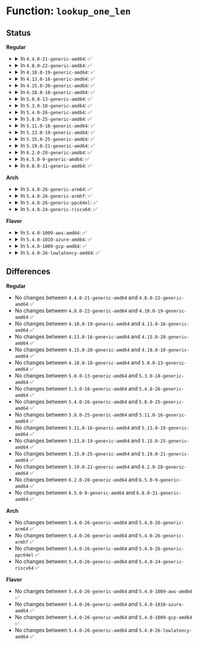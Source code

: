 # Function: <code>lookup_one_len</code>

## Status
<b>Regular</b>
<ul>
<li>
<details>
<summary>In <code>4.4.0-21-generic-amd64</code>: ✅</summary>

```c
struct dentry * lookup_one_len(const char * name, struct dentry * base, int len)
```

```json
{
  "name": "lookup_one_len",
  "collision_type": "Unique Global",
  "inline_type": "No",
  "funcs": [
    {
      "addr": 18446744071581040752,
      "name": "lookup_one_len",
      "external": true,
      "loc": "fs/namei.c:2287",
      "file": "fs/namei.c",
      "inline": "seen, unknown",
      "caller_inline": [],
      "caller_func": [
        "fs/quota/dquot.c:dquot_quota_on_mount",
        "fs/kernfs/mount.c:kernfs_node_dentry",
        "fs/ecryptfs/inode.c:ecryptfs_lookup",
        "fs/ecryptfs/inode.c:ecryptfs_lookup",
        "fs/exportfs/expfs.c:exportfs_decode_fh",
        "fs/debugfs/inode.c:debugfs_rename",
        "ipc/mqueue.c:SyS_mq_open",
        "ipc/mqueue.c:SyS_mq_unlink",
        "security/inode.c:securityfs_create_file"
      ]
    }
  ],
  "symbols": [
    {
      "addr": 18446744071581040752,
      "name": "lookup_one_len",
      "section": ".text",
      "bind": "STB_GLOBAL",
      "size": 305
    }
  ]
}
```
</details>
</li>
<li>
<details>
<summary>In <code>4.8.0-22-generic-amd64</code>: ✅</summary>

```c
struct dentry * lookup_one_len(const char * name, struct dentry * base, int len)
```

```json
{
  "name": "lookup_one_len",
  "collision_type": "Unique Global",
  "inline_type": "No",
  "funcs": [
    {
      "addr": 18446744071581200464,
      "name": "lookup_one_len",
      "external": true,
      "loc": "fs/namei.c:2426",
      "file": "fs/namei.c",
      "inline": "seen, unknown",
      "caller_inline": [],
      "caller_func": [
        "fs/exportfs/expfs.c:exportfs_decode_fh",
        "fs/debugfs/inode.c:debugfs_rename",
        "ipc/mqueue.c:SyS_mq_unlink",
        "ipc/mqueue.c:SyS_mq_open",
        "security/inode.c:securityfs_create_dentry"
      ]
    }
  ],
  "symbols": [
    {
      "addr": 18446744071581200464,
      "name": "lookup_one_len",
      "section": ".text",
      "bind": "STB_GLOBAL",
      "size": 309
    }
  ]
}
```
</details>
</li>
<li>
<details>
<summary>In <code>4.10.0-19-generic-amd64</code>: ✅</summary>

```c
struct dentry * lookup_one_len(const char * name, struct dentry * base, int len)
```

```json
{
  "name": "lookup_one_len",
  "collision_type": "Unique Global",
  "inline_type": "No",
  "funcs": [
    {
      "addr": 18446744071581277728,
      "name": "lookup_one_len",
      "external": true,
      "loc": "fs/namei.c:2415",
      "file": "fs/namei.c",
      "inline": "seen, unknown",
      "caller_inline": [],
      "caller_func": [
        "fs/exportfs/expfs.c:exportfs_decode_fh",
        "fs/debugfs/inode.c:debugfs_rename",
        "ipc/mqueue.c:SyS_mq_unlink",
        "ipc/mqueue.c:SyS_mq_open",
        "security/inode.c:securityfs_create_dentry"
      ]
    }
  ],
  "symbols": [
    {
      "addr": 18446744071581277728,
      "name": "lookup_one_len",
      "section": ".text",
      "bind": "STB_GLOBAL",
      "size": 309
    }
  ]
}
```
</details>
</li>
<li>
<details>
<summary>In <code>4.13.0-16-generic-amd64</code>: ✅</summary>

```c
struct dentry * lookup_one_len(const char * name, struct dentry * base, int len)
```

```json
{
  "name": "lookup_one_len",
  "collision_type": "Unique Global",
  "inline_type": "No",
  "funcs": [
    {
      "addr": 18446744071581326464,
      "name": "lookup_one_len",
      "external": true,
      "loc": "fs/namei.c:2460",
      "file": "fs/namei.c",
      "inline": "seen, unknown",
      "caller_inline": [],
      "caller_func": [
        "fs/exportfs/expfs.c:exportfs_decode_fh",
        "fs/debugfs/inode.c:debugfs_rename",
        "fs/debugfs/inode.c:debugfs_lookup",
        "ipc/mqueue.c:SyS_mq_unlink",
        "ipc/mqueue.c:do_mq_open",
        "security/inode.c:securityfs_create_dentry",
        "security/apparmor/apparmorfs.c:aafs_create"
      ]
    }
  ],
  "symbols": [
    {
      "addr": 18446744071581326464,
      "name": "lookup_one_len",
      "section": ".text",
      "bind": "STB_GLOBAL",
      "size": 272
    }
  ]
}
```
</details>
</li>
<li>
<details>
<summary>In <code>4.15.0-20-generic-amd64</code>: ✅</summary>

```c
struct dentry * lookup_one_len(const char * name, struct dentry * base, int len)
```

```json
{
  "name": "lookup_one_len",
  "collision_type": "Unique Global",
  "inline_type": "No",
  "funcs": [
    {
      "addr": 18446744071581466592,
      "name": "lookup_one_len",
      "external": true,
      "loc": "fs/namei.c:2458",
      "file": "fs/namei.c",
      "inline": "seen, unknown",
      "caller_inline": [],
      "caller_func": [
        "fs/exportfs/expfs.c:exportfs_decode_fh",
        "fs/debugfs/inode.c:debugfs_rename",
        "fs/debugfs/inode.c:debugfs_lookup",
        "ipc/mqueue.c:SyS_mq_unlink",
        "ipc/mqueue.c:do_mq_open",
        "security/inode.c:securityfs_create_dentry"
      ]
    }
  ],
  "symbols": [
    {
      "addr": 18446744071581466592,
      "name": "lookup_one_len",
      "section": ".text",
      "bind": "STB_GLOBAL",
      "size": 282
    }
  ]
}
```
</details>
</li>
<li>
<details>
<summary>In <code>4.18.0-10-generic-amd64</code>: ✅</summary>

```c
struct dentry * lookup_one_len(const char * name, struct dentry * base, int len)
```

```json
{
  "name": "lookup_one_len",
  "collision_type": "Unique Global",
  "inline_type": "No",
  "funcs": [
    {
      "addr": 18446744071581629520,
      "name": "lookup_one_len",
      "external": true,
      "loc": "fs/namei.c:2506",
      "file": "fs/namei.c",
      "inline": "seen, unknown",
      "caller_inline": [],
      "caller_func": [
        "fs/exportfs/expfs.c:exportfs_decode_fh",
        "fs/debugfs/inode.c:debugfs_rename",
        "ipc/mqueue.c:__ia32_sys_mq_unlink",
        "ipc/mqueue.c:__x64_sys_mq_unlink",
        "ipc/mqueue.c:do_mq_open",
        "security/inode.c:securityfs_create_dentry",
        "security/apparmor/apparmorfs.c:aa_create_aafs"
      ]
    }
  ],
  "symbols": [
    {
      "addr": 18446744071581629520,
      "name": "lookup_one_len",
      "section": ".text",
      "bind": "STB_GLOBAL",
      "size": 132
    }
  ]
}
```
</details>
</li>
<li>
<details>
<summary>In <code>5.0.0-13-generic-amd64</code>: ✅</summary>

```c
struct dentry * lookup_one_len(const char * name, struct dentry * base, int len)
```

```json
{
  "name": "lookup_one_len",
  "collision_type": "Unique Global",
  "inline_type": "No",
  "funcs": [
    {
      "addr": 18446744071581715696,
      "name": "lookup_one_len",
      "external": true,
      "loc": "fs/namei.c:2530",
      "file": "fs/namei.c",
      "inline": "seen, unknown",
      "caller_inline": [],
      "caller_func": [
        "fs/exportfs/expfs.c:exportfs_decode_fh",
        "ipc/mqueue.c:__ia32_sys_mq_unlink",
        "ipc/mqueue.c:__x64_sys_mq_unlink",
        "ipc/mqueue.c:do_mq_open",
        "security/inode.c:securityfs_create_dentry",
        "security/apparmor/apparmorfs.c:aa_create_aafs"
      ]
    }
  ],
  "symbols": [
    {
      "addr": 18446744071581715696,
      "name": "lookup_one_len",
      "section": ".text",
      "bind": "STB_GLOBAL",
      "size": 132
    }
  ]
}
```
</details>
</li>
<li>
<details>
<summary>In <code>5.3.0-18-generic-amd64</code>: ✅</summary>

```c
struct dentry * lookup_one_len(const char * name, struct dentry * base, int len)
```

```json
{
  "name": "lookup_one_len",
  "collision_type": "Unique Global",
  "inline_type": "No",
  "funcs": [
    {
      "addr": 18446744071581833216,
      "name": "lookup_one_len",
      "external": true,
      "loc": "fs/namei.c:2528",
      "file": "fs/namei.c",
      "inline": "seen, unknown",
      "caller_inline": [],
      "caller_func": [
        "fs/exportfs/expfs.c:exportfs_decode_fh",
        "fs/debugfs/inode.c:start_creating",
        "ipc/mqueue.c:__ia32_sys_mq_unlink",
        "ipc/mqueue.c:__x64_sys_mq_unlink",
        "ipc/mqueue.c:do_mq_open",
        "security/inode.c:securityfs_create_dentry",
        "security/apparmor/apparmorfs.c:aa_create_aafs"
      ]
    }
  ],
  "symbols": [
    {
      "addr": 18446744071581833216,
      "name": "lookup_one_len",
      "section": ".text",
      "bind": "STB_GLOBAL",
      "size": 134
    }
  ]
}
```
</details>
</li>
<li>
<details>
<summary>In <code>5.4.0-26-generic-amd64</code>: ✅</summary>

```c
struct dentry * lookup_one_len(const char * name, struct dentry * base, int len)
```

```json
{
  "name": "lookup_one_len",
  "collision_type": "Unique Global",
  "inline_type": "No",
  "funcs": [
    {
      "addr": 18446744071581905680,
      "name": "lookup_one_len",
      "external": true,
      "loc": "fs/namei.c:2521",
      "file": "fs/namei.c",
      "inline": "seen, unknown",
      "caller_inline": [],
      "caller_func": [
        "fs/exportfs/expfs.c:exportfs_decode_fh",
        "fs/debugfs/inode.c:start_creating",
        "ipc/mqueue.c:__ia32_sys_mq_unlink",
        "ipc/mqueue.c:__x64_sys_mq_unlink",
        "ipc/mqueue.c:do_mq_open",
        "security/inode.c:securityfs_create_dentry",
        "security/apparmor/apparmorfs.c:aa_create_aafs"
      ]
    }
  ],
  "symbols": [
    {
      "addr": 18446744071581905680,
      "name": "lookup_one_len",
      "section": ".text",
      "bind": "STB_GLOBAL",
      "size": 134
    }
  ]
}
```
</details>
</li>
<li>
<details>
<summary>In <code>5.8.0-25-generic-amd64</code>: ✅</summary>

```c
struct dentry * lookup_one_len(const char * name, struct dentry * base, int len)
```

```json
{
  "name": "lookup_one_len",
  "collision_type": "Unique Global",
  "inline_type": "No",
  "funcs": [
    {
      "addr": 18446744071582138240,
      "name": "lookup_one_len",
      "external": true,
      "loc": "fs/namei.c:2549",
      "file": "fs/namei.c",
      "inline": "seen, unknown",
      "caller_inline": [],
      "caller_func": [
        "fs/exportfs/expfs.c:exportfs_decode_fh",
        "fs/debugfs/inode.c:start_creating",
        "fs/tracefs/inode.c:start_creating",
        "ipc/mqueue.c:__do_sys_mq_unlink",
        "ipc/mqueue.c:do_mq_open",
        "security/inode.c:securityfs_create_dentry",
        "security/apparmor/apparmorfs.c:aa_mk_null_file"
      ]
    }
  ],
  "symbols": [
    {
      "addr": 18446744071582138240,
      "name": "lookup_one_len",
      "section": ".text",
      "bind": "STB_GLOBAL",
      "size": 130
    }
  ]
}
```
</details>
</li>
<li>
<details>
<summary>In <code>5.11.0-16-generic-amd64</code>: ✅</summary>

```c
struct dentry * lookup_one_len(const char * name, struct dentry * base, int len)
```

```json
{
  "name": "lookup_one_len",
  "collision_type": "Unique Global",
  "inline_type": "No",
  "funcs": [
    {
      "addr": 18446744071582184832,
      "name": "lookup_one_len",
      "external": true,
      "loc": "fs/namei.c:2547",
      "file": "fs/namei.c",
      "inline": "seen, unknown",
      "caller_inline": [],
      "caller_func": [
        "kernel/bpf/inode.c:bpf_iter_link_pin_kernel",
        "fs/exportfs/expfs.c:exportfs_decode_fh_raw",
        "fs/tracefs/inode.c:start_creating",
        "ipc/mqueue.c:__do_sys_mq_unlink",
        "ipc/mqueue.c:do_mq_open",
        "security/inode.c:securityfs_create_dentry",
        "security/apparmor/apparmorfs.c:aa_mk_null_file"
      ]
    }
  ],
  "symbols": [
    {
      "addr": 18446744071582184832,
      "name": "lookup_one_len",
      "section": ".text",
      "bind": "STB_GLOBAL",
      "size": 130
    }
  ]
}
```
</details>
</li>
<li>
<details>
<summary>In <code>5.13.0-19-generic-amd64</code>: ✅</summary>

```c
struct dentry * lookup_one_len(const char * name, struct dentry * base, int len)
```

```json
{
  "name": "lookup_one_len",
  "collision_type": "Unique Global",
  "inline_type": "No",
  "funcs": [
    {
      "addr": 18446744071582207040,
      "name": "lookup_one_len",
      "external": true,
      "loc": "fs/namei.c:2637",
      "file": "fs/namei.c",
      "inline": "seen, unknown",
      "caller_inline": [],
      "caller_func": [
        "fs/exportfs/expfs.c:exportfs_decode_fh_raw",
        "fs/tracefs/inode.c:start_creating",
        "ipc/mqueue.c:__do_sys_mq_unlink",
        "ipc/mqueue.c:do_mq_open",
        "security/inode.c:securityfs_create_dentry",
        "security/apparmor/apparmorfs.c:aa_create_aafs"
      ]
    }
  ],
  "symbols": [
    {
      "addr": 18446744071582207040,
      "name": "lookup_one_len",
      "section": ".text",
      "bind": "STB_GLOBAL",
      "size": 130
    }
  ]
}
```
</details>
</li>
<li>
<details>
<summary>In <code>5.15.0-25-generic-amd64</code>: ✅</summary>

```c
struct dentry * lookup_one_len(const char * name, struct dentry * base, int len)
```

```json
{
  "name": "lookup_one_len",
  "collision_type": "Unique Global",
  "inline_type": "No",
  "funcs": [
    {
      "addr": 18446744071582524832,
      "name": "lookup_one_len",
      "external": true,
      "loc": "fs/namei.c:2673",
      "file": "fs/namei.c",
      "inline": "seen, unknown",
      "caller_inline": [],
      "caller_func": [
        "fs/exportfs/expfs.c:exportfs_decode_fh_raw",
        "fs/tracefs/inode.c:start_creating",
        "ipc/mqueue.c:__do_sys_mq_unlink",
        "ipc/mqueue.c:do_mq_open",
        "security/inode.c:securityfs_create_dentry",
        "security/apparmor/apparmorfs.c:aa_create_aafs"
      ]
    }
  ],
  "symbols": [
    {
      "addr": 18446744071582524832,
      "name": "lookup_one_len",
      "section": ".text",
      "bind": "STB_GLOBAL",
      "size": 145
    }
  ]
}
```
</details>
</li>
<li>
<details>
<summary>In <code>5.19.0-21-generic-amd64</code>: ✅</summary>

```c
struct dentry * lookup_one_len(const char * name, struct dentry * base, int len)
```

```json
{
  "name": "lookup_one_len",
  "collision_type": "Unique Global",
  "inline_type": "No",
  "funcs": [
    {
      "addr": 18446744071583046368,
      "name": "lookup_one_len",
      "external": true,
      "loc": "fs/namei.c:2719",
      "file": "fs/namei.c",
      "inline": "seen, unknown",
      "caller_inline": [],
      "caller_func": [
        "fs/debugfs/inode.c:debugfs_rename",
        "fs/tracefs/inode.c:start_creating",
        "ipc/mqueue.c:__do_sys_mq_unlink",
        "ipc/mqueue.c:do_mq_open",
        "security/inode.c:securityfs_create_dentry",
        "security/apparmor/apparmorfs.c:aa_create_aafs"
      ]
    }
  ],
  "symbols": [
    {
      "addr": 18446744071583046368,
      "name": "lookup_one_len",
      "section": ".text",
      "bind": "STB_GLOBAL",
      "size": 174
    }
  ]
}
```
</details>
</li>
<li>
<details>
<summary>In <code>6.2.0-20-generic-amd64</code>: ✅</summary>

```c
struct dentry * lookup_one_len(const char * name, struct dentry * base, int len)
```

```json
{
  "name": "lookup_one_len",
  "collision_type": "Unique Global",
  "inline_type": "No",
  "funcs": [
    {
      "addr": 18446744071583611920,
      "name": "lookup_one_len",
      "external": true,
      "loc": "fs/namei.c:2698",
      "file": "fs/namei.c",
      "inline": "seen, unknown",
      "caller_inline": [],
      "caller_func": [
        "fs/debugfs/inode.c:debugfs_rename",
        "fs/tracefs/inode.c:start_creating",
        "ipc/mqueue.c:__do_sys_mq_unlink",
        "ipc/mqueue.c:do_mq_open",
        "security/inode.c:securityfs_create_dentry",
        "security/apparmor/apparmorfs.c:aa_create_aafs"
      ]
    }
  ],
  "symbols": [
    {
      "addr": 18446744071583611920,
      "name": "lookup_one_len",
      "section": ".text",
      "bind": "STB_GLOBAL",
      "size": 174
    }
  ]
}
```
</details>
</li>
<li>
<details>
<summary>In <code>6.5.0-9-generic-amd64</code>: ✅</summary>

```c
struct dentry * lookup_one_len(const char * name, struct dentry * base, int len)
```

```json
{
  "name": "lookup_one_len",
  "collision_type": "Unique Global",
  "inline_type": "No",
  "funcs": [
    {
      "addr": 18446744071583827728,
      "name": "lookup_one_len",
      "external": true,
      "loc": "fs/namei.c:2729",
      "file": "fs/namei.c",
      "inline": "seen, unknown",
      "caller_inline": [],
      "caller_func": [
        "fs/debugfs/inode.c:debugfs_rename",
        "ipc/mqueue.c:__do_sys_mq_unlink",
        "ipc/mqueue.c:do_mq_open",
        "security/inode.c:securityfs_create_dentry",
        "security/apparmor/apparmorfs.c:aa_create_aafs"
      ]
    }
  ],
  "symbols": [
    {
      "addr": 18446744071583827728,
      "name": "lookup_one_len",
      "section": ".text",
      "bind": "STB_GLOBAL",
      "size": 174
    }
  ]
}
```
</details>
</li>
<li>
<details>
<summary>In <code>6.8.0-31-generic-amd64</code>: ✅</summary>

```c
struct dentry * lookup_one_len(const char * name, struct dentry * base, int len)
```

```json
{
  "name": "lookup_one_len",
  "collision_type": "Unique Global",
  "inline_type": "No",
  "funcs": [
    {
      "addr": 18446744071584033776,
      "name": "lookup_one_len",
      "external": true,
      "loc": "fs/namei.c:2746",
      "file": "fs/namei.c",
      "inline": "seen, unknown",
      "caller_inline": [],
      "caller_func": [
        "fs/debugfs/inode.c:debugfs_rename",
        "ipc/mqueue.c:__do_sys_mq_unlink",
        "ipc/mqueue.c:do_mq_open",
        "security/inode.c:securityfs_create_dentry",
        "security/apparmor/apparmorfs.c:aa_create_aafs"
      ]
    }
  ],
  "symbols": [
    {
      "addr": 18446744071584033776,
      "name": "lookup_one_len",
      "section": ".text",
      "bind": "STB_GLOBAL",
      "size": 174
    }
  ]
}
```
</details>
</li>
</ul>
<b>Arch</b>
<ul>
<li>
<details>
<summary>In <code>5.4.0-26-generic-arm64</code>: ✅</summary>

```c
struct dentry * lookup_one_len(const char * name, struct dentry * base, int len)
```

```json
{
  "name": "lookup_one_len",
  "collision_type": "Unique Global",
  "inline_type": "No",
  "funcs": [
    {
      "addr": 18446603336493386376,
      "name": "lookup_one_len",
      "external": true,
      "loc": "fs/namei.c:2521",
      "file": "fs/namei.c",
      "inline": "seen, unknown",
      "caller_inline": [],
      "caller_func": [
        "fs/exportfs/expfs.c:exportfs_decode_fh",
        "fs/debugfs/inode.c:start_creating",
        "ipc/mqueue.c:__arm64_sys_mq_unlink",
        "ipc/mqueue.c:do_mq_open",
        "security/inode.c:securityfs_create_dentry",
        "security/apparmor/apparmorfs.c:aa_create_aafs"
      ]
    }
  ],
  "symbols": [
    {
      "addr": 18446603336493386376,
      "name": "lookup_one_len",
      "section": ".text",
      "bind": "STB_GLOBAL",
      "size": 180
    }
  ]
}
```
</details>
</li>
<li>
<details>
<summary>In <code>5.4.0-26-generic-armhf</code>: ✅</summary>

```c
struct dentry * lookup_one_len(const char * name, struct dentry * base, int len)
```

```json
{
  "name": "lookup_one_len",
  "collision_type": "Unique Global",
  "inline_type": "No",
  "funcs": [
    {
      "addr": 3226970672,
      "name": "lookup_one_len",
      "external": true,
      "loc": "fs/namei.c:2521",
      "file": "fs/namei.c",
      "inline": "seen, unknown",
      "caller_inline": [],
      "caller_func": [
        "fs/exportfs/expfs.c:exportfs_decode_fh",
        "fs/debugfs/inode.c:start_creating",
        "ipc/mqueue.c:__se_sys_mq_unlink",
        "ipc/mqueue.c:__se_sys_mq_open",
        "security/inode.c:securityfs_create_dentry",
        "security/apparmor/apparmorfs.c:aa_create_aafs"
      ]
    }
  ],
  "symbols": [
    {
      "addr": 3226970672,
      "name": "lookup_one_len",
      "section": ".text",
      "bind": "STB_GLOBAL",
      "size": 232
    }
  ]
}
```
</details>
</li>
<li>
<details>
<summary>In <code>5.4.0-26-generic-ppc64el</code>: ✅</summary>

```c
struct dentry * lookup_one_len(const char * name, struct dentry * base, int len)
```

```json
{
  "name": "lookup_one_len",
  "collision_type": "Unique Global",
  "inline_type": "No",
  "funcs": [
    {
      "addr": 13835058055286938032,
      "name": "lookup_one_len",
      "external": true,
      "loc": "fs/namei.c:2521",
      "file": "fs/namei.c",
      "inline": "seen, unknown",
      "caller_inline": [],
      "caller_func": [
        "fs/exportfs/expfs.c:exportfs_decode_fh",
        "fs/debugfs/inode.c:start_creating",
        "ipc/mqueue.c:__se_sys_mq_unlink",
        "ipc/mqueue.c:do_mq_open",
        "security/inode.c:securityfs_create_dentry",
        "security/apparmor/apparmorfs.c:aa_create_aafs"
      ]
    }
  ],
  "symbols": [
    {
      "addr": 13835058055286938032,
      "name": "lookup_one_len",
      "section": ".text",
      "bind": "STB_GLOBAL",
      "size": 192
    }
  ]
}
```
</details>
</li>
<li>
<details>
<summary>In <code>5.4.0-24-generic-riscv64</code>: ✅</summary>

```c
struct dentry * lookup_one_len(const char * name, struct dentry * base, int len)
```

```json
{
  "name": "lookup_one_len",
  "collision_type": "Unique Global",
  "inline_type": "No",
  "funcs": [
    {
      "addr": 18446743936273102082,
      "name": "lookup_one_len",
      "external": true,
      "loc": "fs/namei.c:2521",
      "file": "fs/namei.c",
      "inline": "seen, unknown",
      "caller_inline": [],
      "caller_func": [
        "fs/exportfs/expfs.c:exportfs_decode_fh",
        "fs/debugfs/inode.c:start_creating",
        "ipc/mqueue.c:__se_sys_mq_unlink",
        "ipc/mqueue.c:__se_sys_mq_open",
        "security/inode.c:securityfs_create_dentry",
        "security/apparmor/apparmorfs.c:aa_create_aafs"
      ]
    }
  ],
  "symbols": [
    {
      "addr": 18446743936273102082,
      "name": "lookup_one_len",
      "section": ".text",
      "bind": "STB_GLOBAL",
      "size": 110
    }
  ]
}
```
</details>
</li>
</ul>
<b>Flavor</b>
<ul>
<li>
<details>
<summary>In <code>5.4.0-1009-aws-amd64</code>: ✅</summary>

```c
struct dentry * lookup_one_len(const char * name, struct dentry * base, int len)
```

```json
{
  "name": "lookup_one_len",
  "collision_type": "Unique Global",
  "inline_type": "No",
  "funcs": [
    {
      "addr": 18446744071581874416,
      "name": "lookup_one_len",
      "external": true,
      "loc": "fs/namei.c:2521",
      "file": "fs/namei.c",
      "inline": "seen, unknown",
      "caller_inline": [],
      "caller_func": [
        "fs/exportfs/expfs.c:exportfs_decode_fh",
        "fs/debugfs/inode.c:start_creating",
        "ipc/mqueue.c:__ia32_sys_mq_unlink",
        "ipc/mqueue.c:__x64_sys_mq_unlink",
        "ipc/mqueue.c:do_mq_open",
        "security/inode.c:securityfs_create_dentry",
        "security/apparmor/apparmorfs.c:aa_create_aafs"
      ]
    }
  ],
  "symbols": [
    {
      "addr": 18446744071581874416,
      "name": "lookup_one_len",
      "section": ".text",
      "bind": "STB_GLOBAL",
      "size": 134
    }
  ]
}
```
</details>
</li>
<li>
<details>
<summary>In <code>5.4.0-1010-azure-amd64</code>: ✅</summary>

```c
struct dentry * lookup_one_len(const char * name, struct dentry * base, int len)
```

```json
{
  "name": "lookup_one_len",
  "collision_type": "Unique Global",
  "inline_type": "No",
  "funcs": [
    {
      "addr": 18446744071581812016,
      "name": "lookup_one_len",
      "external": true,
      "loc": "fs/namei.c:2521",
      "file": "fs/namei.c",
      "inline": "seen, unknown",
      "caller_inline": [],
      "caller_func": [
        "fs/exportfs/expfs.c:exportfs_decode_fh",
        "fs/debugfs/inode.c:start_creating",
        "ipc/mqueue.c:__ia32_sys_mq_unlink",
        "ipc/mqueue.c:__x64_sys_mq_unlink",
        "ipc/mqueue.c:do_mq_open",
        "security/inode.c:securityfs_create_dentry",
        "security/apparmor/apparmorfs.c:aa_create_aafs"
      ]
    }
  ],
  "symbols": [
    {
      "addr": 18446744071581812016,
      "name": "lookup_one_len",
      "section": ".text",
      "bind": "STB_GLOBAL",
      "size": 134
    }
  ]
}
```
</details>
</li>
<li>
<details>
<summary>In <code>5.4.0-1009-gcp-amd64</code>: ✅</summary>

```c
struct dentry * lookup_one_len(const char * name, struct dentry * base, int len)
```

```json
{
  "name": "lookup_one_len",
  "collision_type": "Unique Global",
  "inline_type": "No",
  "funcs": [
    {
      "addr": 18446744071581865728,
      "name": "lookup_one_len",
      "external": true,
      "loc": "fs/namei.c:2521",
      "file": "fs/namei.c",
      "inline": "seen, unknown",
      "caller_inline": [],
      "caller_func": [
        "fs/exportfs/expfs.c:exportfs_decode_fh",
        "fs/debugfs/inode.c:start_creating",
        "ipc/mqueue.c:__ia32_sys_mq_unlink",
        "ipc/mqueue.c:__x64_sys_mq_unlink",
        "ipc/mqueue.c:do_mq_open",
        "security/inode.c:securityfs_create_dentry",
        "security/apparmor/apparmorfs.c:aa_create_aafs"
      ]
    }
  ],
  "symbols": [
    {
      "addr": 18446744071581865728,
      "name": "lookup_one_len",
      "section": ".text",
      "bind": "STB_GLOBAL",
      "size": 134
    }
  ]
}
```
</details>
</li>
<li>
<details>
<summary>In <code>5.4.0-26-lowlatency-amd64</code>: ✅</summary>

```c
struct dentry * lookup_one_len(const char * name, struct dentry * base, int len)
```

```json
{
  "name": "lookup_one_len",
  "collision_type": "Unique Global",
  "inline_type": "No",
  "funcs": [
    {
      "addr": 18446744071581935184,
      "name": "lookup_one_len",
      "external": true,
      "loc": "fs/namei.c:2521",
      "file": "fs/namei.c",
      "inline": "seen, unknown",
      "caller_inline": [],
      "caller_func": [
        "fs/exportfs/expfs.c:exportfs_decode_fh",
        "fs/debugfs/inode.c:start_creating",
        "ipc/mqueue.c:__ia32_sys_mq_unlink",
        "ipc/mqueue.c:__x64_sys_mq_unlink",
        "ipc/mqueue.c:do_mq_open",
        "security/inode.c:securityfs_create_dentry",
        "security/apparmor/apparmorfs.c:aa_create_aafs"
      ]
    }
  ],
  "symbols": [
    {
      "addr": 18446744071581935184,
      "name": "lookup_one_len",
      "section": ".text",
      "bind": "STB_GLOBAL",
      "size": 134
    }
  ]
}
```
</details>
</li>
</ul>

## Differences
<b>Regular</b>
<ul>
<li>
No changes between <code>4.4.0-21-generic-amd64</code> and <code>4.8.0-22-generic-amd64</code> ✅
</li>
<li>
No changes between <code>4.8.0-22-generic-amd64</code> and <code>4.10.0-19-generic-amd64</code> ✅
</li>
<li>
No changes between <code>4.10.0-19-generic-amd64</code> and <code>4.13.0-16-generic-amd64</code> ✅
</li>
<li>
No changes between <code>4.13.0-16-generic-amd64</code> and <code>4.15.0-20-generic-amd64</code> ✅
</li>
<li>
No changes between <code>4.15.0-20-generic-amd64</code> and <code>4.18.0-10-generic-amd64</code> ✅
</li>
<li>
No changes between <code>4.18.0-10-generic-amd64</code> and <code>5.0.0-13-generic-amd64</code> ✅
</li>
<li>
No changes between <code>5.0.0-13-generic-amd64</code> and <code>5.3.0-18-generic-amd64</code> ✅
</li>
<li>
No changes between <code>5.3.0-18-generic-amd64</code> and <code>5.4.0-26-generic-amd64</code> ✅
</li>
<li>
No changes between <code>5.4.0-26-generic-amd64</code> and <code>5.8.0-25-generic-amd64</code> ✅
</li>
<li>
No changes between <code>5.8.0-25-generic-amd64</code> and <code>5.11.0-16-generic-amd64</code> ✅
</li>
<li>
No changes between <code>5.11.0-16-generic-amd64</code> and <code>5.13.0-19-generic-amd64</code> ✅
</li>
<li>
No changes between <code>5.13.0-19-generic-amd64</code> and <code>5.15.0-25-generic-amd64</code> ✅
</li>
<li>
No changes between <code>5.15.0-25-generic-amd64</code> and <code>5.19.0-21-generic-amd64</code> ✅
</li>
<li>
No changes between <code>5.19.0-21-generic-amd64</code> and <code>6.2.0-20-generic-amd64</code> ✅
</li>
<li>
No changes between <code>6.2.0-20-generic-amd64</code> and <code>6.5.0-9-generic-amd64</code> ✅
</li>
<li>
No changes between <code>6.5.0-9-generic-amd64</code> and <code>6.8.0-31-generic-amd64</code> ✅
</li>
</ul>
<b>Arch</b>
<ul>
<li>
No changes between <code>5.4.0-26-generic-amd64</code> and <code>5.4.0-26-generic-arm64</code> ✅
</li>
<li>
No changes between <code>5.4.0-26-generic-amd64</code> and <code>5.4.0-26-generic-armhf</code> ✅
</li>
<li>
No changes between <code>5.4.0-26-generic-amd64</code> and <code>5.4.0-26-generic-ppc64el</code> ✅
</li>
<li>
No changes between <code>5.4.0-26-generic-amd64</code> and <code>5.4.0-24-generic-riscv64</code> ✅
</li>
</ul>
<b>Flavor</b>
<ul>
<li>
No changes between <code>5.4.0-26-generic-amd64</code> and <code>5.4.0-1009-aws-amd64</code> ✅
</li>
<li>
No changes between <code>5.4.0-26-generic-amd64</code> and <code>5.4.0-1010-azure-amd64</code> ✅
</li>
<li>
No changes between <code>5.4.0-26-generic-amd64</code> and <code>5.4.0-1009-gcp-amd64</code> ✅
</li>
<li>
No changes between <code>5.4.0-26-generic-amd64</code> and <code>5.4.0-26-lowlatency-amd64</code> ✅
</li>
</ul>
